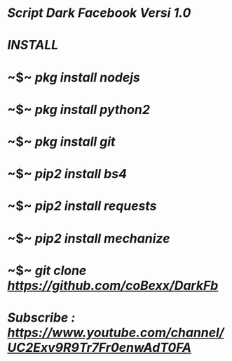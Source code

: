 # _Script Dark Facebook Versi 1.0_
#
# *INSTALL*
# ~$~ _pkg install nodejs_
# ~$~ _pkg install python2_
# ~$~ _pkg install git_
# ~$~ _pip2 install bs4_
# ~$~ _pip2 install requests_
# ~$~ _pip2 install mechanize_
# ~$~ _git clone https://github.com/coBexx/DarkFb_
#
# _Subscribe : https://www.youtube.com/channel/UC2Exv9R9Tr7Fr0enwAdT0FA_
